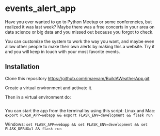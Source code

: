 # events_alert_app

Have you ever wanted to go to Python Meetup or some conferencies, but realized it was last week? Maybe there was a free concerts in your area on data science or big data and you missed out because you forgot to check.

You can customize the system to work the way you want, and maybe even allow other people to make their own alerts by making this a website. Try it and you will keep in touch with your most favorite events.

## Installation

Clone this repository https://github.com/imaevam/BuildAWeatherApp.git

Create a virtual environment and activate it.

Then in a virtual environment do:

```pip install -r requirements.txt
```

You can start the app from the terminal by using this script: 
Linux and Mac: ```export FLASK_APP=webapp && export FLASK_ENV=development && flask run ```

Windows: ```set FLASK_APP=webapp && set FLASK_ENV=development && set FLASK_DEBUG=1 && flask run```
